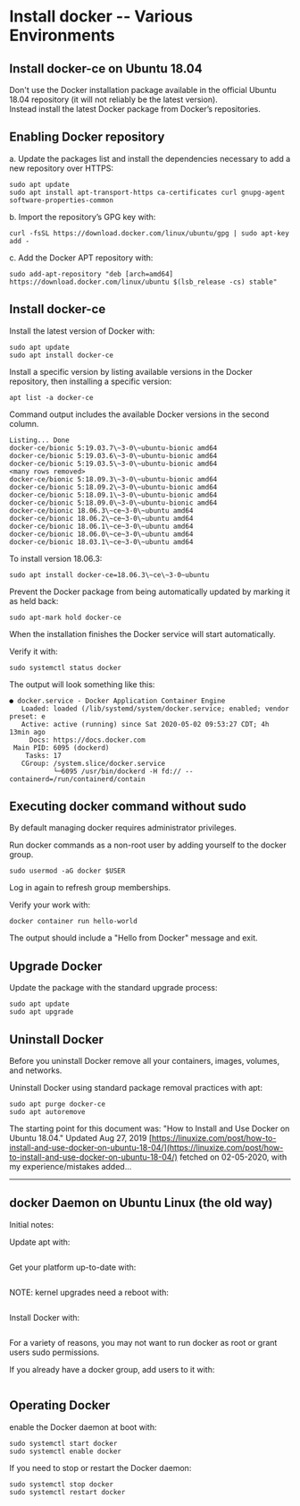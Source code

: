 # Install docker -- Various Environments  

## Install docker-ce on Ubuntu 18.04  

Don't use the Docker installation package available in the official Ubuntu 18.04 repository (it will not reliably be the latest version).  
Instead install the latest Docker package from Docker’s repositories.  

## Enabling Docker repository  

a. Update the packages list and install the dependencies necessary to add a new repository over HTTPS:  

```
sudo apt update  
sudo apt install apt-transport-https ca-certificates curl gnupg-agent software-properties-common  
```

b. Import the repository’s GPG key with:  

```
curl -fsSL https://download.docker.com/linux/ubuntu/gpg | sudo apt-key add -  
```

c. Add the Docker APT repository with:  

```
sudo add-apt-repository "deb [arch=amd64] https://download.docker.com/linux/ubuntu $(lsb_release -cs) stable"  
```

## Install docker-ce  

Install the latest version of Docker with:  

```
sudo apt update  
sudo apt install docker-ce  
```

Install a specific version by listing available versions in the Docker repository, then installing a specific version:

```
apt list -a docker-ce  
```

Command output includes the available Docker versions in the second column.  

```
Listing... Done  
docker-ce/bionic 5:19.03.7\~3-0\~ubuntu-bionic amd64  
docker-ce/bionic 5:19.03.6\~3-0\~ubuntu-bionic amd64  
docker-ce/bionic 5:19.03.5\~3-0\~ubuntu-bionic amd64  
<many rows removed>  
docker-ce/bionic 5:18.09.3\~3-0\~ubuntu-bionic amd64  
docker-ce/bionic 5:18.09.2\~3-0\~ubuntu-bionic amd64  
docker-ce/bionic 5:18.09.1\~3-0\~ubuntu-bionic amd64  
docker-ce/bionic 5:18.09.0\~3-0\~ubuntu-bionic amd64  
docker-ce/bionic 18.06.3\~ce~3-0\~ubuntu amd64  
docker-ce/bionic 18.06.2\~ce~3-0\~ubuntu amd64  
docker-ce/bionic 18.06.1\~ce~3-0\~ubuntu amd64
docker-ce/bionic 18.06.0\~ce~3-0\~ubuntu amd64
docker-ce/bionic 18.03.1\~ce~3-0\~ubuntu amd64
```

To install version 18.06.3:  

```
sudo apt install docker-ce=18.06.3\~ce\~3-0~ubuntu  
```

Prevent the Docker package from being automatically updated by marking it as held back:  

```
sudo apt-mark hold docker-ce  
```

When the installation finishes the Docker service will start automatically.  

Verify it with:  

```
sudo systemctl status docker  
```

The output will look something like this:

```
● docker.service - Docker Application Container Engine
   Loaded: loaded (/lib/systemd/system/docker.service; enabled; vendor preset: e
   Active: active (running) since Sat 2020-05-02 09:53:27 CDT; 4h 13min ago
     Docs: https://docs.docker.com
 Main PID: 6095 (dockerd)
    Tasks: 17
   CGroup: /system.slice/docker.service
           └─6095 /usr/bin/dockerd -H fd:// --containerd=/run/containerd/contain
```

## Executing docker command without sudo  

By default managing docker requires administrator privileges.  

Run docker commands as a non-root user by adding yourself to the docker group.  

```
sudo usermod -aG docker $USER  
```

Log in again to refresh group memberships.  

Verify your work with:  

```
docker container run hello-world  
```

The output should include a "Hello from Docker" message and exit.  

## Upgrade Docker  

Update the package with the standard upgrade process:  

```
sudo apt update  
sudo apt upgrade  
```

## Uninstall Docker

Before you uninstall Docker remove all your containers, images, volumes, and networks.  

Uninstall Docker using standard package removal practices with apt:  

```
sudo apt purge docker-ce  
sudo apt autoremove  
```

The starting point for this document was: "How to Install and Use Docker on Ubuntu 18.04." Updated Aug 27, 2019 [https://linuxize.com/post/how-to-install-and-use-docker-on-ubuntu-18-04/](https://linuxize.com/post/how-to-install-and-use-docker-on-ubuntu-18-04/) fetched on 02-05-2020, with my experience/mistakes added...  



-------------------------------------------- 
## docker Daemon on Ubuntu Linux (the old way)

Initial notes:   

Update apt with:  

```sudo apt update
```
Get your platform up-to-date with:  

```sudo apt upgrade
```
NOTE: kernel upgrades need a reboot with:  

```sudo reboot
```
Install Docker with:  

```sudo apt install docker.io
```
For a variety of reasons, you may not want to run docker as root or grant users sudo permissions.  

If you already have a docker group, add users to it with:  

```sudo usermod -a -G docker $USER
```

## Operating Docker

enable the Docker daemon at boot with:  

```
sudo systemctl start docker
sudo systemctl enable docker
```

If you need to stop or restart the Docker daemon:  

``` 
sudo systemctl stop docker  
sudo systemctl restart docker
```
